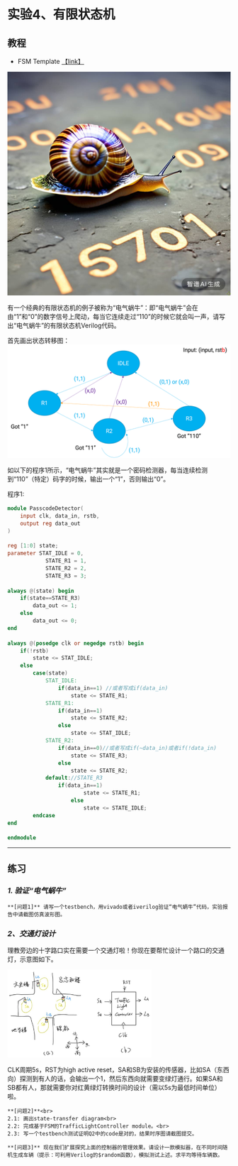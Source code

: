 # 实验4、有限状态机

## 教程

- FSM Template [【link】](https://www.intel.com/content/www/us/en/support/programmable/support-resources/design-examples/horizontal/ver-state-machine.html)

![电气蜗牛](_static/assets/woniu.png)

有一个经典的有限状态机的例子被称为“电气蜗牛”：即“电气蜗牛”会在由“1”和“0”的数字信号上爬动，每当它连续走过“110”的时候它就会叫一声，请写出“电气蜗牛”的有限状态机Verilog代码。

首先画出状态转移图：
![conf](_static/assets/woniustd.png)

如以下的程序1所示，“电气蜗牛”其实就是一个密码检测器，每当连续检测到“110”（特定）码字的时候，输出一个“1”，否则输出“0”。


程序1:
```Verilog
module PasscodeDetector(
    input clk, data_in, rstb,
    output reg data_out
)

reg [1:0] state;
parameter STAT_IDLE = 0,
            STATE_R1 = 1,
            STATE_R2 = 2,
            STATE_R3 = 3;

always @(state) begin
    if(state==STATE_R3)
        data_out <= 1;
    else
        data_out <= 0;
end

always @(posedge clk or negedge rstb) begin
    if(!rstb)
        state <= STAT_IDLE;
    else
        case(state)
            STAT_IDLE:
                if(data_in==1) //或者写成if(data_in)
                    state <= STATE_R1;
            STATE_R1:
                if(data_in==1)
                    state <= STATE_R2;
                else
                    state <= STAT_IDLE;
            STATE_R2:
                if(data_in==0)//或者写成if(~data_in)或者if(!data_in)
                    state <= STATE_R3;
                else
                    state <= STATE_R2;
            default://STATE_R3
                if(data_in==1)
                        state <= STATE_R1;
                    else
                        state <= STATE_IDLE;
        endcase
end

endmodule
```
---

## 练习

### *1. 验证“电气蜗牛”*

```{note}
**[问题1]** 请写一个testbench，用vivado或者iverilog验证“电气蜗牛”代码，实验报告中请截图仿真波形图。
```

### *2、交通灯设计*
理教旁边的十字路口实在需要一个交通灯啦！你现在要帮忙设计一个路口的交通灯，示意图如下。

![conf](_static/assets/conf.png)


CLK周期5s，RST为high active reset，SA和SB为安装的传感器，比如SA（东西向）探测到有人的话，会输出一个1，然后东西向就需要变绿灯通行。如果SA和SB都有人，那就需要你对红黄绿灯转换时间的设计（需以5s为最低时间单位）啦。




```{note}
**[问题2]**<br>
2.1: 画出state-transfer diagram<br>
2.2: 完成基于FSM的TrafficLightController module。<br>
2.3: 写一个testbench测试证明Q2中的code是对的，结果时序图请截图提交。
```

```{note}
**[问题3]** 现在我们扩展探究上面的控制器的管理效果。请设计一款模拟器，在不同时间随机生成车辆（提示：可利用Verilog的$random函数），模拟测试上述。求平均等待车辆数。
```